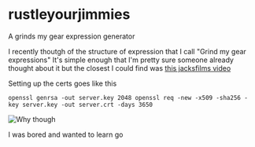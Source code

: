 # rustleyourjimmies
A grinds my gear expression generator

I recently thoutgh of the structure of expression that I call "Grind my gear expressions" It's simple enough that I'm pretty sure someone already thought about it
but the closest I could find was [this jacksfilms video](https://www.youtube.com/watch?v=C7fS3RsFuUE) 

Setting up the certs goes like this

``
openssl genrsa -out server.key 2048
openssl req -new -x509 -sha256 -key server.key -out server.crt -days 3650
``

![Why though](https://i.kym-cdn.com/photos/images/newsfeed/001/255/097/022.jpg "Why though")

I was bored and wanted to learn go
